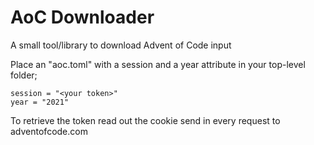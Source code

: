 # AoC Downloader

A small tool/library to download Advent of Code input

Place an "aoc.toml" with a session and a year attribute in your top-level folder;

```
session = "<your token>"
year = "2021"
```

To retrieve the token read out the cookie send in every request to adventofcode.com
